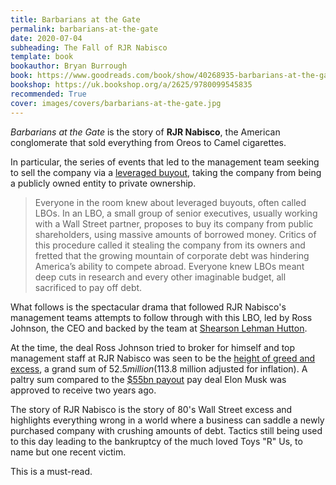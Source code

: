 ```yaml
---
title: Barbarians at the Gate
permalink: barbarians-at-the-gate
date: 2020-07-04
subheading: The Fall of RJR Nabisco
template: book
bookauthor: Bryan Burrough
book: https://www.goodreads.com/book/show/40268935-barbarians-at-the-gate
bookshop: https://uk.bookshop.org/a/2625/9780099545835
recommended: True
cover: images/covers/barbarians-at-the-gate.jpg
---
```


*Barbarians at the Gate* is the story of **RJR Nabisco**, the American conglomerate that sold everything from Oreos to Camel cigarettes.

In particular, the series of events that led to the management team seeking to sell the company via a [leveraged buyout](https://en.wikipedia.org/wiki/Leveraged_buyout), taking the company from being a publicly owned entity to private ownership.

> Everyone in the room knew about leveraged buyouts, often called LBOs. In an LBO, a small group of senior executives, usually working with a Wall Street partner, proposes to buy its company from public shareholders, using massive amounts of borrowed money. Critics of this procedure called it stealing the company from its owners and fretted that the growing mountain of corporate debt was hindering America’s ability to compete abroad. Everyone knew LBOs meant deep cuts in research and every other imaginable budget, all sacrificed to pay off debt.

What follows is the spectacular drama that followed RJR Nabisco's management teams attempts to follow through with this LBO, led by Ross Johnson, the CEO and backed by the team at [Shearson Lehman Hutton](https://en.wikipedia.org/wiki/Shearson#Shearson_Lehman_Hutton).

At the time, the deal Ross Johnson tried to broker for himself and top management staff at RJR Nabisco was seen to be the [height of greed and excess](https://www.nytimes.com/1988/11/09/business/rjr-nabisco-discloses-guidelines-for-its-buyout.html), a grand sum of $52.5 million ($113.8 million adjusted for inflation). A paltry sum compared to the [$55bn payout](https://www.theguardian.com/technology/2018/mar/21/elon-musk-tesla-bonus-pay) pay deal Elon Musk was approved to receive two years ago.

The story of RJR Nabisco is the story of 80's Wall Street excess and highlights everything wrong in a world where a business can saddle a newly purchased company with crushing amounts of debt. Tactics still being used to this day leading to the bankruptcy of the much loved Toys "R" Us, to name but one recent victim.

This is a must-read.
